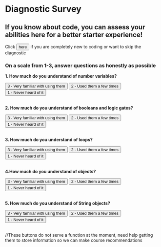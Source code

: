 # Diagnostic Survey

## If you know about code, you can assess your abilities here for a better starter experience!
Click **<button class="courses" onclick="document.location='hackathon.html'" type="submit"><span>here</span></button>** if you are completely new to coding or want to skip the diagnostic
<br />

### On a scale from 1-3, answer questions as honestly as possible

**1. How much do you understand of number variables?**
<div class="button-group minor-group">
    <button class="button" type="submit">3 - Very familiar with using them</button>
    <button class="button" type="submit">2 - Used them a few times</button>
    <button class="button" type="submit">1 - Never heard of it</button>
</div>
<br />

**2. How much do you understand of booleans and logic gates?**
<div class="button-group minor-group">
    <button class="button" type="submit">3 - Very familiar with using them</button>
    <button class="button" type="submit">2 - Used them a few times</button>
    <button class="button" type="submit">1 - Never heard of it</button>
</div>
<br />

**3. How much do you understand of loops?**
<div class="button-group minor-group">
    <button class="button" type="submit">3 - Very familiar with using them</button>
    <button class="button" type="submit">2 - Used them a few times</button>
    <button class="button" type="submit">1 - Never heard of it</button>
</div>
<br />

**4.How much do you understand of objects?**
<div class="button-group minor-group">
    <button class="button" type="submit">3 - Very familiar with using them</button>
    <button class="button" type="submit">2 - Used them a few times</button>
    <button class="button" type="submit">1 - Never heard of it</button>
</div>
<br />

**5. How much do you understand of String objects?**
<div class="button-group minor-group">
    <button class="button" type="submit">3 - Very familiar with using them</button>
    <button class="button" type="submit">2 - Used them a few times</button>
    <button class="button" type="submit">1 - Never heard of it</button>
</div>
<br />

//These buttons do not serve a function at the moment, need help getting them to store information so we can make course recommendations
